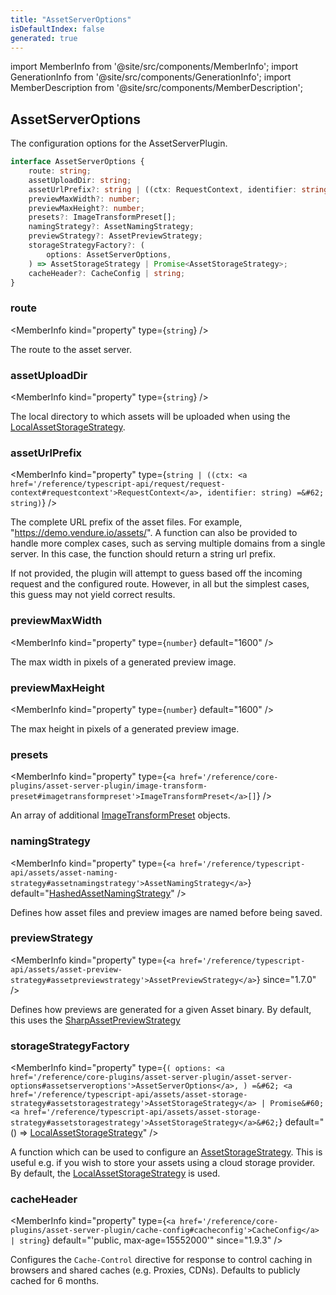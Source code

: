 ```yaml
---
title: "AssetServerOptions"
isDefaultIndex: false
generated: true
---
```

<!-- This file was generated from the Vendure source. Do not modify. Instead, re-run the "docs:build" script -->
import MemberInfo from '@site/src/components/MemberInfo';
import GenerationInfo from '@site/src/components/GenerationInfo';
import MemberDescription from '@site/src/components/MemberDescription';


## AssetServerOptions

<GenerationInfo sourceFile="packages/asset-server-plugin/src/types.ts" sourceLine="72" packageName="@bb-vendure/asset-server-plugin" />

The configuration options for the AssetServerPlugin.

```ts title="Signature"
interface AssetServerOptions {
    route: string;
    assetUploadDir: string;
    assetUrlPrefix?: string | ((ctx: RequestContext, identifier: string) => string);
    previewMaxWidth?: number;
    previewMaxHeight?: number;
    presets?: ImageTransformPreset[];
    namingStrategy?: AssetNamingStrategy;
    previewStrategy?: AssetPreviewStrategy;
    storageStrategyFactory?: (
        options: AssetServerOptions,
    ) => AssetStorageStrategy | Promise<AssetStorageStrategy>;
    cacheHeader?: CacheConfig | string;
}
```

<div className="members-wrapper">

### route

<MemberInfo kind="property" type={`string`}   />

The route to the asset server.
### assetUploadDir

<MemberInfo kind="property" type={`string`}   />

The local directory to which assets will be uploaded when using the <a href='/reference/core-plugins/asset-server-plugin/local-asset-storage-strategy#localassetstoragestrategy'>LocalAssetStorageStrategy</a>.
### assetUrlPrefix

<MemberInfo kind="property" type={`string | ((ctx: <a href='/reference/typescript-api/request/request-context#requestcontext'>RequestContext</a>, identifier: string) =&#62; string)`}   />

The complete URL prefix of the asset files. For example, "https://demo.vendure.io/assets/". A
function can also be provided to handle more complex cases, such as serving multiple domains
from a single server. In this case, the function should return a string url prefix.

If not provided, the plugin will attempt to guess based off the incoming
request and the configured route. However, in all but the simplest cases,
this guess may not yield correct results.
### previewMaxWidth

<MemberInfo kind="property" type={`number`} default="1600"   />

The max width in pixels of a generated preview image.
### previewMaxHeight

<MemberInfo kind="property" type={`number`} default="1600"   />

The max height in pixels of a generated preview image.
### presets

<MemberInfo kind="property" type={`<a href='/reference/core-plugins/asset-server-plugin/image-transform-preset#imagetransformpreset'>ImageTransformPreset</a>[]`}   />

An array of additional <a href='/reference/core-plugins/asset-server-plugin/image-transform-preset#imagetransformpreset'>ImageTransformPreset</a> objects.
### namingStrategy

<MemberInfo kind="property" type={`<a href='/reference/typescript-api/assets/asset-naming-strategy#assetnamingstrategy'>AssetNamingStrategy</a>`} default="<a href='/reference/core-plugins/asset-server-plugin/hashed-asset-naming-strategy#hashedassetnamingstrategy'>HashedAssetNamingStrategy</a>"   />

Defines how asset files and preview images are named before being saved.
### previewStrategy

<MemberInfo kind="property" type={`<a href='/reference/typescript-api/assets/asset-preview-strategy#assetpreviewstrategy'>AssetPreviewStrategy</a>`}  since="1.7.0"  />

Defines how previews are generated for a given Asset binary. By default, this uses
the <a href='/reference/core-plugins/asset-server-plugin/sharp-asset-preview-strategy#sharpassetpreviewstrategy'>SharpAssetPreviewStrategy</a>
### storageStrategyFactory

<MemberInfo kind="property" type={`(
         options: <a href='/reference/core-plugins/asset-server-plugin/asset-server-options#assetserveroptions'>AssetServerOptions</a>,
     ) =&#62; <a href='/reference/typescript-api/assets/asset-storage-strategy#assetstoragestrategy'>AssetStorageStrategy</a> | Promise&#60;<a href='/reference/typescript-api/assets/asset-storage-strategy#assetstoragestrategy'>AssetStorageStrategy</a>&#62;`} default="() =&#62; <a href='/reference/core-plugins/asset-server-plugin/local-asset-storage-strategy#localassetstoragestrategy'>LocalAssetStorageStrategy</a>"   />

A function which can be used to configure an <a href='/reference/typescript-api/assets/asset-storage-strategy#assetstoragestrategy'>AssetStorageStrategy</a>. This is useful e.g. if you wish to store your assets
using a cloud storage provider. By default, the <a href='/reference/core-plugins/asset-server-plugin/local-asset-storage-strategy#localassetstoragestrategy'>LocalAssetStorageStrategy</a> is used.
### cacheHeader

<MemberInfo kind="property" type={`<a href='/reference/core-plugins/asset-server-plugin/cache-config#cacheconfig'>CacheConfig</a> | string`} default="'public, max-age=15552000'"  since="1.9.3"  />

Configures the `Cache-Control` directive for response to control caching in browsers and shared caches (e.g. Proxies, CDNs).
Defaults to publicly cached for 6 months.


</div>
